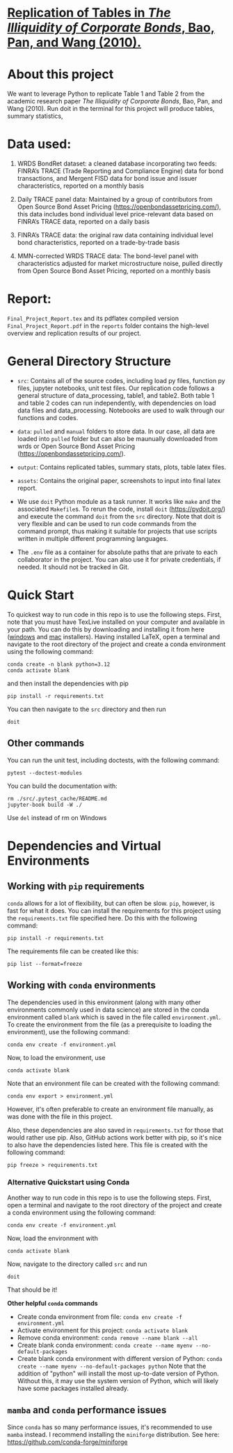 [Replication of Tables in _The Illiquidity of Corporate Bonds_, Bao, Pan, and Wang (2010).](https://github.com/zhangruoxikathy/corporate_bond_liquidity_research/blob/main/The%20Journal%20of%20Finance%20-%202011%20-%20BAO%20-%20The%20Illiquidity%20of%20Corporate%20Bonds.pdf) 
==================

# About this project

We want to leverage Python to replicate Table 1 and Table 2 from the academic research paper _The Illiquidity of Corporate Bonds_, Bao, Pan, and Wang (2010). Run doit in the terminal for this project will produce tables, summary statistics, 

# Data used: 

1) WRDS BondRet dataset: a cleaned database incorporating two feeds: FINRA’s TRACE (Trade Reporting and Compliance Engine) data for bond transactions, and Mergent FISD data for bond issue and issuer characteristics, reported on a monthly basis

2) Daily TRACE panel data: Maintained by a group of contributors from Open Source Bond Asset Pricing (https://openbondassetpricing.com/), this data includes bond individual level price-relevant data based on FINRA’s TRACE data, reported on a daily basis

3) FINRA’s TRACE data: the original raw data containing individual level bond characteristics, reported on a trade-by-trade basis

4) MMN-corrected WRDS TRACE data: The bond-level panel with characteristics adjusted for market microstructure noise, pulled directly from Open Source Bond Asset Pricing, reported on a monthly basis


# Report:

`Final_Project_Report.tex` and its pdflatex compiled version `Final_Project_Report.pdf` in the `reports` folder contains the high-level overview and replication results of our project.


# General Directory Structure

- `src`: Contains all of the source codes, including load py files, function py files, jupyter notebooks, unit test files. Our replication code follows a general structure of data_processing, table1, and table2. Both table 1 and table 2 codes can run independently, with dependencies on load data files and data_processing. Notebooks are used to walk through our functions and codes. 

- `data`: `pulled` and `manual` folders to store data. In our case, all data are loaded into `pulled` folder but can also be maunually downloaded from wrds or Open Source Bond Asset Pricing (https://openbondassetpricing.com/).

- `output`: Contains replicated tables, summary stats, plots, table latex files.

- `assets`: Contains the original paper, screenshots to input into final latex report.

- We use `doit` Python module as a task runner. It works like `make` and the associated `Makefile`s. To rerun the code, install `doit` (https://pydoit.org/) and execute the command `doit` from the `src` directory. Note that doit is very flexible and can be used to run code commands from the command prompt, thus making it suitable for projects that use scripts written in multiple different programming languages.

- The `.env` file as a container for absolute paths that are private to each collaborator in the project. You can also use it for private credentials, if needed. It should not be tracked in Git.


# Quick Start

To quickest way to run code in this repo is to use the following steps. First, note that you must have TexLive installed on your computer and available in your path.
You can do this by downloading and installing it from here ([windows](https://tug.org/texlive/windows.html#install) and [mac](https://tug.org/mactex/mactex-download.html) installers).
Having installed LaTeX, open a terminal and navigate to the root directory of the project and create a conda environment using the following command:
```
conda create -n blank python=3.12
conda activate blank
```
and then install the dependencies with pip
```
pip install -r requirements.txt
```
You can then navigate to the `src` directory and then run 
```
doit
```

## Other commands

You can run the unit test, including doctests, with the following command:
```
pytest --doctest-modules
```
You can build the documentation with:
```
rm ./src/.pytest_cache/README.md 
jupyter-book build -W ./
```
Use `del` instead of rm on Windows



# Dependencies and Virtual Environments

## Working with `pip` requirements

`conda` allows for a lot of flexibility, but can often be slow. `pip`, however, is fast for what it does.  You can install the requirements for this project using the `requirements.txt` file specified here. Do this with the following command:
```
pip install -r requirements.txt
```

The requirements file can be created like this:
```
pip list --format=freeze
```

## Working with `conda` environments

The dependencies used in this environment (along with many other environments commonly used in data science) are stored in the conda environment called `blank` which is saved in the file called `environment.yml`. To create the environment from the file (as a prerequisite to loading the environment), use the following command:

```
conda env create -f environment.yml
```

Now, to load the environment, use

```
conda activate blank
```

Note that an environment file can be created with the following command:

```
conda env export > environment.yml
```

However, it's often preferable to create an environment file manually, as was done with the file in this project.

Also, these dependencies are also saved in `requirements.txt` for those that would rather use pip. Also, GitHub actions work better with pip, so it's nice to also have the dependencies listed here. This file is created with the following command:

```
pip freeze > requirements.txt
```

### Alternative Quickstart using Conda
Another way to  run code in this repo is to use the following steps.
First, open a terminal and navigate to the root directory of the project and create a conda environment using the following command:
```
conda env create -f environment.yml
```
Now, load the environment with
```
conda activate blank
```
Now, navigate to the directory called `src`
and run
```
doit
```
That should be it!



**Other helpful `conda` commands**

- Create conda environment from file: `conda env create -f environment.yml`
- Activate environment for this project: `conda activate blank`
- Remove conda environment: `conda remove --name blank --all`
- Create blank conda environment: `conda create --name myenv --no-default-packages`
- Create blank conda environment with different version of Python: `conda create --name myenv --no-default-packages python` Note that the addition of "python" will install the most up-to-date version of Python. Without this, it may use the system version of Python, which will likely have some packages installed already.

## `mamba` and `conda` performance issues

Since `conda` has so many performance issues, it's recommended to use `mamba` instead. I recommend installing the `miniforge` distribution. See here: https://github.com/conda-forge/miniforge

